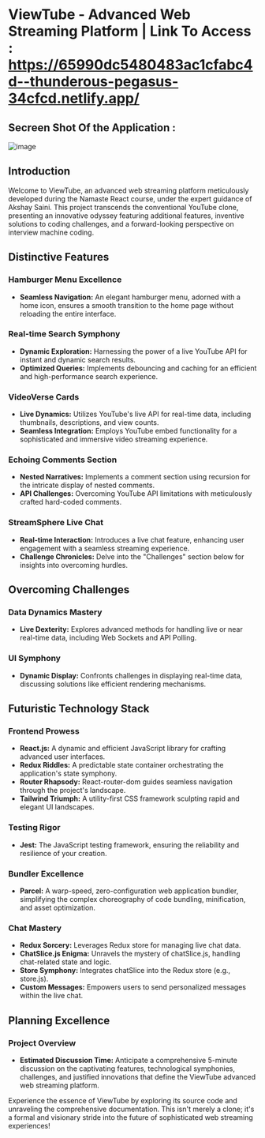 # ViewTube - Advanced Web Streaming Platform | Link To Access : https://65990dc5480483ac1cfabc4d--thunderous-pegasus-34cfcd.netlify.app/


## Secreen Shot Of the Application :

![image](https://github.com/sohammukher/viewTube/assets/37874706/7e009aa7-c554-40f5-b2a5-bff212d6503a)


## Introduction

Welcome to ViewTube, an advanced web streaming platform meticulously developed during the Namaste React course, under the expert guidance of Akshay Saini. This project transcends the conventional YouTube clone, presenting an innovative odyssey featuring additional features, inventive solutions to coding challenges, and a forward-looking perspective on interview machine coding.

## Distinctive Features

### Hamburger Menu Excellence

- **Seamless Navigation:** An elegant hamburger menu, adorned with a home icon, ensures a smooth transition to the home page without reloading the entire interface.

### Real-time Search Symphony

- **Dynamic Exploration:** Harnessing the power of a live YouTube API for instant and dynamic search results.
- **Optimized Queries:** Implements debouncing and caching for an efficient and high-performance search experience.

### VideoVerse Cards

- **Live Dynamics:** Utilizes YouTube's live API for real-time data, including thumbnails, descriptions, and view counts.
- **Seamless Integration:** Employs YouTube embed functionality for a sophisticated and immersive video streaming experience.

### Echoing Comments Section

- **Nested Narratives:** Implements a comment section using recursion for the intricate display of nested comments.
- **API Challenges:** Overcoming YouTube API limitations with meticulously crafted hard-coded comments.

### StreamSphere Live Chat

- **Real-time Interaction:** Introduces a live chat feature, enhancing user engagement with a seamless streaming experience.
- **Challenge Chronicles:** Delve into the "Challenges" section below for insights into overcoming hurdles.

## Overcoming Challenges

### Data Dynamics Mastery

- **Live Dexterity:** Explores advanced methods for handling live or near real-time data, including Web Sockets and API Polling.

### UI Symphony

- **Dynamic Display:** Confronts challenges in displaying real-time data, discussing solutions like efficient rendering mechanisms.

## Futuristic Technology Stack

### Frontend Prowess

- **React.js:** A dynamic and efficient JavaScript library for crafting advanced user interfaces.
- **Redux Riddles:** A predictable state container orchestrating the application's state symphony.
- **Router Rhapsody:** React-router-dom guides seamless navigation through the project's landscape.
- **Tailwind Triumph:** A utility-first CSS framework sculpting rapid and elegant UI landscapes.

### Testing Rigor

- **Jest:** The JavaScript testing framework, ensuring the reliability and resilience of your creation.

### Bundler Excellence

- **Parcel:** A warp-speed, zero-configuration web application bundler, simplifying the complex choreography of code bundling, minification, and asset optimization.

### Chat Mastery

- **Redux Sorcery:** Leverages Redux store for managing live chat data.
- **ChatSlice.js Enigma:** Unravels the mystery of chatSlice.js, handling chat-related state and logic.
- **Store Symphony:** Integrates chatSlice into the Redux store (e.g., store.js).
- **Custom Messages:** Empowers users to send personalized messages within the live chat.

## Planning Excellence

### Project Overview

- **Estimated Discussion Time:** Anticipate a comprehensive 5-minute discussion on the captivating features, technological symphonies, challenges, and justified innovations that define the ViewTube advanced web streaming platform.

Experience the essence of ViewTube by exploring its source code and unraveling the comprehensive documentation. This isn't merely a clone; it's a formal and visionary stride into the future of sophisticated web streaming experiences!
